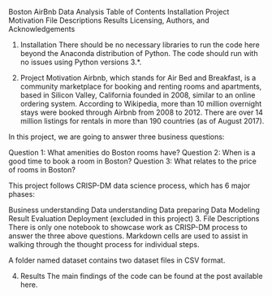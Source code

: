 Boston AirBnb Data Analysis
Table of Contents
Installation
Project Motivation
File Descriptions
Results
Licensing, Authors, and Acknowledgements

1. Installation
There should be no necessary libraries to run the code here beyond the Anaconda distribution of Python. The code should run with no issues using Python versions 3.*.

2. Project Motivation
Airbnb, which stands for Air Bed and Breakfast, is a community marketplace for booking and renting rooms and apartments, based in Silicon Valley, California founded in 2008, similar to an online ordering system. According to Wikipedia, more than 10 million overnight stays were booked through Airbnb from 2008 to 2012. There are over 14 million listings for rentals in more than 190 countries (as of August 2017).

In this project, we are going to answer three business questions:

Question 1: What amenities do Boston rooms have?
Question 2: When is a good time to book a room in Boston?
Question 3: What relates to the price of rooms in Boston?

This project follows CRISP-DM data science process, which has 6 major phases:

Business understanding
Data understanding
Data preparing
Data Modeling
Result Evaluation
Deployment (excluded in this project)
3. File Descriptions
There is only one notebook to showcase work as CRISP-DM process to answer the three above questions. Markdown cells are used to assist in walking through the thought process for individual steps.

A folder named dataset contains two dataset files in CSV format.

4. Results
The main findings of the code can be found at the post available here.
